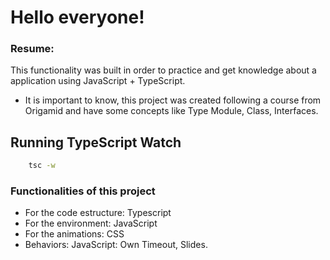 # Hello everyone!

### Resume:

This functionality was built in order to practice and get knowledge about a application using JavaScript + TypeScript.

- It is important to know, this project was created following a course from Origamid and have some concepts like Type Module, Class, Interfaces.

## Running TypeScript Watch

```bash
    tsc -w
```

### Functionalities of this project

- For the code estructure: Typescript
- For the environment: JavaScript
- For the animations: CSS
- Behaviors: JavaScript: Own Timeout, Slides.
